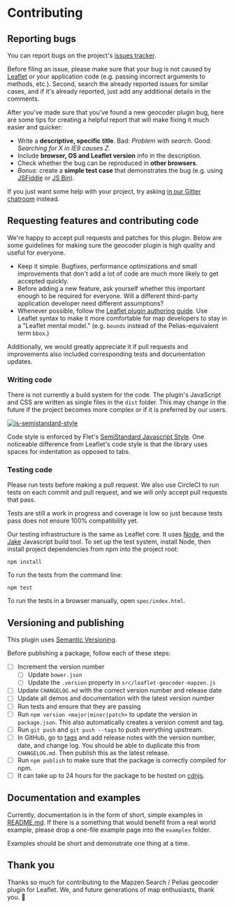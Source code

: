 Contributing
============

## Reporting bugs

You can report bugs on the project's [issues tracker](https://github.com/mapzen/leaflet-geocoder/issues).

Before filing an issue, please make sure that your bug is not caused by [Leaflet](http://leafletjs.com/) or your application code (e.g. passing incorrect arguments to methods, etc.). Second, search the already reported issues for similar cases, and if it's already reported, just add any additional details in the comments.

After you've made sure that you've found a new geocoder plugin bug, here are some tips for creating a helpful report that will make fixing it much easier and quicker:

 * Write a **descriptive, specific title**. Bad: *Problem with search*. Good: *Searching for X in IE9 causes Z*.
 * Include **browser, OS and Leaflet version** info in the description.
 * Check whether the bug can be reproduced in **other browsers**.
 * *Bonus:* create a **simple test case** that demonstrates the bug (e.g. using [JSFiddle](http://jsfiddle.net/) or [JS Bin](http://jsbin.com/)).

If you just want some help with your project, try asking [in our Gitter chatroom](https://gitter.im/pelias/pelias) instead.

## Requesting features and contributing code

We're happy to accept pull requests and patches for this plugin. Below are some guidelines for making sure the geocoder plugin is high quality and useful for everyone.

 * Keep it simple. Bugfixes, performance optimizations and small improvements that don't add a lot of code are much more likely to get accepted quickly.
 * Before adding a new feature, ask yourself whether this important enough to be required for everyone. Will a different third-party application developer need different assumptions?
 * Whenever possible, follow the [Leaflet plugin authoring guide](
http://leafletjs.com/2013/06/28/leaflet-plugin-authoring-guide.html). Use Leaflet syntax to make it more comfortable for map developers to stay in a "Leaflet mental model." (e.g. `bounds` instead of the Pelias-equivalent term `bbox`.)

Additionally, we would greatly appreciate it if pull requests and improvements also included corresponding tests and documentation updates.

### Writing code

There is not currently a build system for the code. The plugin's JavaScript and CSS are written as single files in the `dist` folder. This may change in the future if the project becomes more complex or if it is preferred by our users.

[![js-semistandard-style](https://cdn.rawgit.com/flet/semistandard/master/badge.svg)](https://github.com/Flet/semistandard)

Code style is enforced by Flet's [SemiStandard Javascript Style](https://github.com/Flet/semistandard). One noticeable difference from Leaflet's code style is that the library uses spaces for indentation as opposed to tabs.

### Testing code

Please run tests before making a pull request. We also use CircleCI to run tests on each commit and pull request, and we will only accept pull requests that pass.

Tests are still a work in progress and coverage is low so just because tests pass does not ensure 100% compatibility yet.

Our testing infrastructure is the same as Leaflet core. It uses [Node](http://nodejs.org/), and the [Jake](http://jakejs.com/) Javascript build tool.
To set up the test system, install Node, then install project dependencies from npm into the project root:

```
npm install
```

To run the tests from the command line:

```
npm test
```

To run the tests in a browser manually, open `spec/index.html`.

## Versioning and publishing

This plugin uses [Semantic Versioning](http://semver.org/).

Before publishing a package, follow each of these steps:

- [ ] Increment the version number
    - [ ] Update `bower.json`
    - [ ] Update the `.version` property in `src/leaflet-geocoder-mapzen.js`
- [ ] Update `CHANGELOG.md` with the correct version number and release date
- [ ] Update all demos and documentation with the latest version number
- [ ] Run tests and ensure that they are passing
- [ ] Run `npm version <major|minor|patch>` to update the version in `package.json`. This also automatically creates a version commit and tag.
- [ ] Run `git push` and `git push --tags` to push everything upstream.
- [ ] In GitHub, go to [tags](https://github.com/mapzen/leaflet-geocoder/tags) and add release notes with the version number, date, and change log. You should be able to duplicate this from `CHANGELOG.md`. Then publish this as the latest release.
- [ ] Run `npm publish` to make sure that the package is correctly compiled for npm.
- [ ] It can take up to 24 hours for the package to be hosted on [cdnjs](https://cdnjs.com/libraries/leaflet-geocoder-mapzen).

## Documentation and examples

Currently, documentation is in the form of short, simple examples in [README.md](README.md). If there is a something that would benefit from a real world example, please drop a one-file example page into the `examples` folder.

Examples should be short and demonstrate one thing at a time.

## Thank you

Thanks so much for contributing to the Mapzen Search / Pelias geocoder plugin for Leaflet. We, and future generations of map enthusiasts, thank you. 🖖
